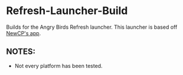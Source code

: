 # Refresh-Launcher-Build
Builds for the Angry Birds Refresh launcher. This launcher is based off [NewCP's app](https://github.com/New-Club-Penguin/NewCP-App).

## NOTES:
* Not every platform has been tested.
